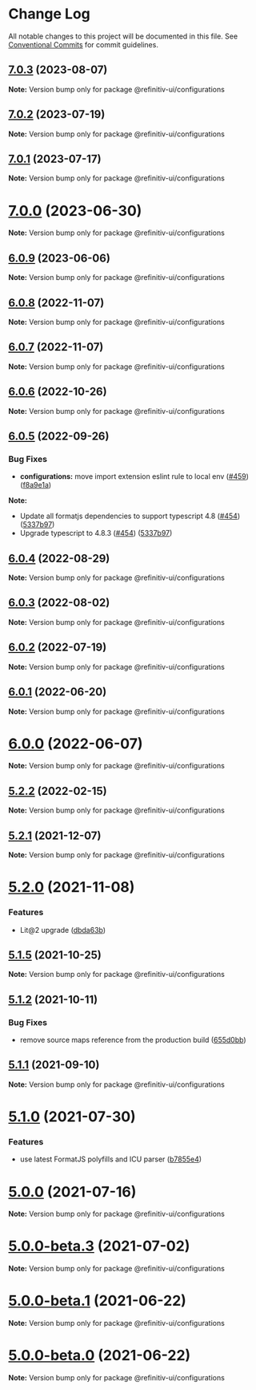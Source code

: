 # Change Log

All notable changes to this project will be documented in this file.
See [Conventional Commits](https://conventionalcommits.org) for commit guidelines.

## [7.0.3](https://github.com/Refinitiv/refinitiv-ui/compare/@refinitiv-ui/configurations@7.0.2...@refinitiv-ui/configurations@7.0.3) (2023-08-07)

**Note:** Version bump only for package @refinitiv-ui/configurations

## [7.0.2](https://github.com/Refinitiv/refinitiv-ui/compare/@refinitiv-ui/configurations@7.0.1...@refinitiv-ui/configurations@7.0.2) (2023-07-19)

**Note:** Version bump only for package @refinitiv-ui/configurations

## [7.0.1](https://github.com/Refinitiv/refinitiv-ui/compare/@refinitiv-ui/configurations@7.0.0...@refinitiv-ui/configurations@7.0.1) (2023-07-17)

**Note:** Version bump only for package @refinitiv-ui/configurations

# [7.0.0](https://github.com/Refinitiv/refinitiv-ui/compare/@refinitiv-ui/configurations@7.0.0-next.3...@refinitiv-ui/configurations@7.0.0) (2023-06-30)

**Note:** Version bump only for package @refinitiv-ui/configurations

## [6.0.9](https://github.com/Refinitiv/refinitiv-ui/compare/@refinitiv-ui/configurations@6.0.8...@refinitiv-ui/configurations@6.0.9) (2023-06-06)

**Note:** Version bump only for package @refinitiv-ui/configurations

## [6.0.8](https://github.com/Refinitiv/refinitiv-ui/compare/@refinitiv-ui/configurations@6.0.7...@refinitiv-ui/configurations@6.0.8) (2022-11-07)

**Note:** Version bump only for package @refinitiv-ui/configurations

## [6.0.7](https://github.com/Refinitiv/refinitiv-ui/compare/@refinitiv-ui/configurations@6.0.6...@refinitiv-ui/configurations@6.0.7) (2022-11-07)

**Note:** Version bump only for package @refinitiv-ui/configurations

## [6.0.6](https://github.com/Refinitiv/refinitiv-ui/compare/@refinitiv-ui/configurations@6.0.5...@refinitiv-ui/configurations@6.0.6) (2022-10-26)

**Note:** Version bump only for package @refinitiv-ui/configurations

## [6.0.5](https://github.com/Refinitiv/refinitiv-ui/compare/@refinitiv-ui/configurations@6.0.4...@refinitiv-ui/configurations@6.0.5) (2022-09-26)

### Bug Fixes

- **configurations:** move import extension eslint rule to local env ([#459](https://github.com/Refinitiv/refinitiv-ui/issues/459)) ([f8a9e1a](https://github.com/Refinitiv/refinitiv-ui/commit/f8a9e1a710901028da57e314ff5a879dab5d9e73))

**Note:**

- Update all formatjs dependencies to support typescript 4.8 ([#454](https://github.com/Refinitiv/refinitiv-ui/pull/454)) ([5337b97](https://github.com/Refinitiv/refinitiv-ui/commit/5337b97dc6958f84b36bdbffdea6dfbbc5203596))
- Upgrade typescript to 4.8.3 ([#454](https://github.com/Refinitiv/refinitiv-ui/pull/454)) ([5337b97](https://github.com/Refinitiv/refinitiv-ui/commit/5337b97dc6958f84b36bdbffdea6dfbbc5203596))

## [6.0.4](https://github.com/Refinitiv/refinitiv-ui/compare/@refinitiv-ui/configurations@6.0.3...@refinitiv-ui/configurations@6.0.4) (2022-08-29)

**Note:** Version bump only for package @refinitiv-ui/configurations

## [6.0.3](https://github.com/Refinitiv/refinitiv-ui/compare/@refinitiv-ui/configurations@6.0.2...@refinitiv-ui/configurations@6.0.3) (2022-08-02)

**Note:** Version bump only for package @refinitiv-ui/configurations

## [6.0.2](https://github.com/Refinitiv/refinitiv-ui/compare/@refinitiv-ui/configurations@6.0.1...@refinitiv-ui/configurations@6.0.2) (2022-07-19)

**Note:** Version bump only for package @refinitiv-ui/configurations

## [6.0.1](https://github.com/Refinitiv/refinitiv-ui/compare/@refinitiv-ui/configurations@6.0.0...@refinitiv-ui/configurations@6.0.1) (2022-06-20)

**Note:** Version bump only for package @refinitiv-ui/configurations

# [6.0.0](https://github.com/Refinitiv/refinitiv-ui/compare/@refinitiv-ui/configurations@6.0.0-next.0...@refinitiv-ui/configurations@6.0.0) (2022-06-07)

**Note:** Version bump only for package @refinitiv-ui/configurations

## [5.2.2](https://github.com/Refinitiv/refinitiv-ui/compare/@refinitiv-ui/configurations@5.2.1...@refinitiv-ui/configurations@5.2.2) (2022-02-15)

**Note:** Version bump only for package @refinitiv-ui/configurations

## [5.2.1](https://github.com/Refinitiv/refinitiv-ui/compare/@refinitiv-ui/configurations@5.2.0...@refinitiv-ui/configurations@5.2.1) (2021-12-07)

**Note:** Version bump only for package @refinitiv-ui/configurations

# [5.2.0](https://github.com/Refinitiv/refinitiv-ui/compare/@refinitiv-ui/configurations@5.1.5...@refinitiv-ui/configurations@5.2.0) (2021-11-08)

### Features

- Lit@2 upgrade ([dbda63b](https://github.com/Refinitiv/refinitiv-ui/commit/dbda63be97257f891cb1f2c5ff46b638c70e0b15))

## [5.1.5](https://github.com/Refinitiv/refinitiv-ui/compare/@refinitiv-ui/configurations@5.1.2...@refinitiv-ui/configurations@5.1.5) (2021-10-25)

**Note:** Version bump only for package @refinitiv-ui/configurations

## [5.1.2](https://github.com/Refinitiv/refinitiv-ui/compare/@refinitiv-ui/configurations@5.1.1...@refinitiv-ui/configurations@5.1.2) (2021-10-11)

### Bug Fixes

- remove source maps reference from the production build ([655d0bb](https://github.com/Refinitiv/refinitiv-ui/commit/655d0bb57290e5fe1276bf1a99bd7a0190d7a2f8))

## [5.1.1](https://git.sami.int.thomsonreuters.com/elf/refinitiv-ui/compare/@refinitiv-ui/configurations@5.1.0...@refinitiv-ui/configurations@5.1.1) (2021-09-10)

**Note:** Version bump only for package @refinitiv-ui/configurations

# [5.1.0](https://git.sami.int.thomsonreuters.com/elf/refinitiv-ui/compare/@refinitiv-ui/configurations@5.0.0...@refinitiv-ui/configurations@5.1.0) (2021-07-30)

### Features

- use latest FormatJS polyfills and ICU parser ([b7855e4](https://git.sami.int.thomsonreuters.com/elf/refinitiv-ui/commits/b7855e409d10d9c8b9f31a34953470549295a8ab))

# [5.0.0](https://git.sami.int.thomsonreuters.com/elf/refinitiv-ui/compare/@refinitiv-ui/configurations@5.0.0-beta.3...@refinitiv-ui/configurations@5.0.0) (2021-07-16)

**Note:** Version bump only for package @refinitiv-ui/configurations

# [5.0.0-beta.3](https://git.sami.int.thomsonreuters.com/elf/refinitiv-ui/compare/@refinitiv-ui/configurations@5.0.0-beta.1...@refinitiv-ui/configurations@5.0.0-beta.3) (2021-07-02)

**Note:** Version bump only for package @refinitiv-ui/configurations

# [5.0.0-beta.1](https://git.sami.int.thomsonreuters.com/elf/refinitiv-ui/compare/@refinitiv-ui/configurations@5.0.0-beta.0...@refinitiv-ui/configurations@5.0.0-beta.1) (2021-06-22)

**Note:** Version bump only for package @refinitiv-ui/configurations

# [5.0.0-beta.0](https://git.sami.int.thomsonreuters.com/elf/refinitiv-ui/compare/@refinitiv-ui/configurations@5.0.0-alpha.4...@refinitiv-ui/configurations@5.0.0-beta.0) (2021-06-22)

**Note:** Version bump only for package @refinitiv-ui/configurations
